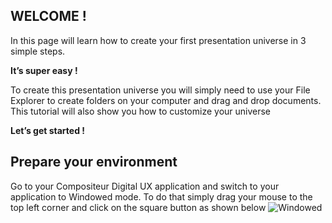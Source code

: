 ## WELCOME !
In this page will learn how to create your first presentation universe in 3 simple steps.

**It’s super easy !**

To create this presentation universe you will simply need to use your File Explorer to create folders on your computer and drag and drop documents. This tutorial will also show you how to customize your universe

**Let’s get started !**

## Prepare your environment

Go to your Compositeur Digital UX application and switch to your application to Windowed mode. To do that simply drag your mouse to the top left corner and click on the square button as shown below
![Windowed](/img/windowed.JPG)
